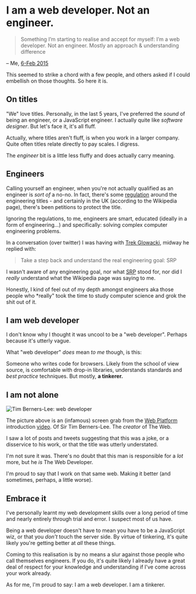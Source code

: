 # I am a web developer. Not an engineer.

> Something I’m starting to realise and accept for myself: I’m a web developer. Not an engineer. Mostly an approach & understanding difference

– Me, [6-Feb 2015](https://twitter.com/rem/status/563708407337996288)

This seemed to strike a chord with a few people, and others asked if I could embellish on those thoughts. So here it is.

<!--more-->

## On titles

"We" love titles. Personally, in the last 5 years, I've preferred the *sound* of being an engineer, or a JavaScript engineer. I actually quite like *software designer*. But let's face it, it's all fluff.

Actually, where titles aren't fluff, is when you work in a larger company. Quite often titles relate directly to pay scales. I digress.

The *engineer* bit is a little less fluffy and does actually carry meaning.

## Engineers

Calling yourself an engineer, when you're not actually qualified as an engineer is *sort of* a no-no. In fact, there's some [regulation](http://en.wikipedia.org/wiki/Engineer#Regulation) around the engineering titles - and certainly in the UK (according to the Wikipedia page), there's been petitions to protect the title.

Ignoring the regulations, to me, engineers are smart, educated (ideally in a form of engineering...) and specifically: solving complex computer engineering problems.

In a conversation (over twitter) I was having with [Trek Glowacki](https://twitter.com/trek), midway he replied with:

> Take a step back and understand the real engineering goal: SRP

I wasn't aware of any engineering goal, nor what [SRP](http://en.wikipedia.org/wiki/Single_responsibility_principle) stood for, nor did I *really* understand what the Wikipedia page was saying to me.

Honestly, I kind of feel out of my depth amongst engineers aka those people who *really" took the time to study computer science and grok the shit out of it.

## I am web developer

I don't know why I thought it was uncool to be a "web developer". Perhaps because it's utterly vague.

What "web developer" *does* mean *to me* though, is this:

Someone who writes code for browsers. Likely from the school of view source, is comfortable with drop-in libraries, understands standards and *best practice* techniques. But mostly, **a tinkerer.**

## I am not alone

![Tim Berners-Lee: web developer](https://remysharp.com/images/tbl-developer.jpg)

The picture above is an (infamous) screen grab from the [Web Platform](http://www.webplatform.org/) introduction [video](https://www.youtube.com/watch?v=Ug6XAw6hzaw). Of Sir Tim Berners-Lee. The *creator* of The Web.

I saw a lot of posts and tweets suggesting that this was a joke, or a disservice to his work, or that the title was utterly understated.

I'm not sure it was. There's no doubt that this man is responsible for a *lot* more, but he *is* The Web Developer.

I'm proud to say that I work on that same web. Making it better (and sometimes, perhaps, a little worse).

## Embrace it

I've personally learnt my web development skills over a long period of time and nearly entirely through trial and error. I suspect most of us have.

Being a web developer doesn't have to mean you have to be a JavaScript wiz, or that you *don't* touch the server side. By virtue of tinkering, it's quite likely you're getting better at *all* these things.


Coming to this realisation is by no means a slur against those people who call themselves engineers. If you do, it's quite likely I already have a great deal of respect for your knowledge and understanding if I've come across your work already.

As for me, I'm proud to say: I am a web developer. I am a tinkerer.
